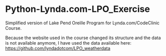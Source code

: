 # Python-Lynda.com-LPO_Exercise
Simplified version of Lake Pend Oreille Program for Lynda.com/CodeClinic Course.  

Because the website used in the course changed its structure and the data is not available anymore, I have used the data available here: https://github.com/lyndadotcom/LPO_weatherdata
